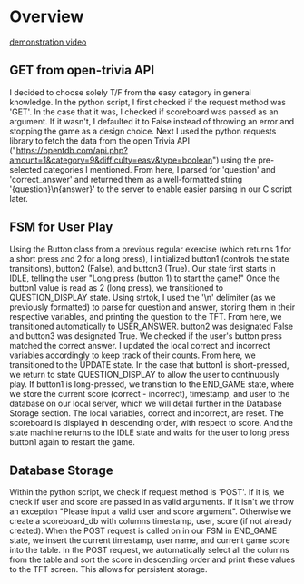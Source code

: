 # Overview
[demonstration video](https://youtu.be/vZ-0tBB5jtQ)

## GET from open-trivia API
I decided to choose solely T/F from the easy category in general knowledge. In the python script, I first checked if the request method was 'GET'. In the case that it was, I checked if scoreboard was passed as an argument. If it wasn't, I defaulted it to False instead of throwing an error and stopping the game as a design choice. Next I used the python requests library to fetch the data from the open Trivia API ("https://opentdb.com/api.php?amount=1&category=9&difficulty=easy&type=boolean") using the pre-selected categories I mentioned. From here, I parsed for 'question' and 'correct_answer' and returned them as a well-formatted string '{question}\n{answer}' to the server to enable easier parsing in our C script later.

## FSM for User Play
Using the Button class from a previous regular exercise (which returns 1 for a short press and 2 for a long press), I initialized button1 (controls the state transitions), button2 (False), and button3 (True). Our state first starts in IDLE, telling the user "Long press (button 1) to start the game!" Once the button1 value is read as 2 (long press), we transitioned to QUESTION_DISPLAY state. Using strtok, I used the '\n' delimiter (as we previously formatted) to parse for question and answer, storing them in their respective variables, and printing the question to the TFT. From here, we transitioned automatically to USER_ANSWER. button2 was designated False and button3 was designated True. We checked if the user's button press matched the correct answer. I updated the local correct and incorrect variables accordingly to keep track of their counts. From here, we transitioned to the UPDATE state. In the case that button1 is short-pressed, we return to state QUESTION_DISPLAY to allow the user to continuously play. If button1 is long-pressed, we transition to the END_GAME state, where we store the current score (correct - incorrect), timestamp, and user to the database on our local server, which we will detail further in the Database Storage section. The local variables, correct and incorrect, are reset. The scoreboard is displayed in descending order, with respect to score. And the state machine returns to the IDLE state and waits for the user to long press button1 again to restart the game.

## Database Storage
Within the python script, we check if request method is 'POST'. If it is, we check if user and score are passed in as valid arguments. If it isn't we throw an exception "Please input a valid user and score argument". Otherwise we create a scoreboard_db with columns timestamp, user, score (if not already created). When the POST request is called on in our FSM in END_GAME state, we insert the current timestamp, user name, and current game score into the table. In the POST request, we automatically select all the columns from the table and sort the score in descending order and print these values to the TFT screen. This allows for persistent storage.
